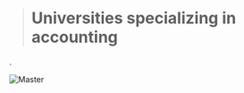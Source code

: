

> # Universities specializing in accounting


.


![Master](https://github.com/nancyalaswad90/nancyalaswad90/assets/36210723/1b6b7dcb-3865-4a9a-be91-ec3ff9bd4a73)
